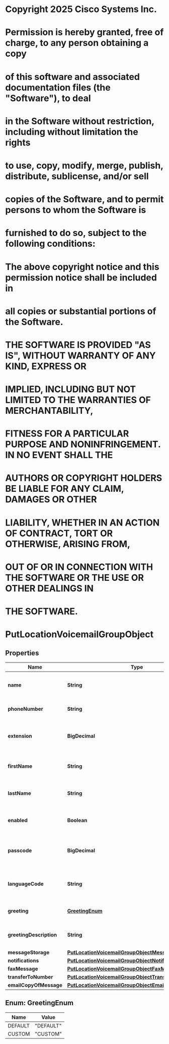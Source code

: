<!--  Copyright 2025 Cisco Systems Inc.

Permission is hereby granted, free of charge, to any person obtaining a copy
of this software and associated documentation files (the "Software"), to deal
in the Software without restriction, including without limitation the rights
to use, copy, modify, merge, publish, distribute, sublicense, and/or sell
copies of the Software, and to permit persons to whom the Software is
furnished to do so, subject to the following conditions:

The above copyright notice and this permission notice shall be included in
all copies or substantial portions of the Software.

THE SOFTWARE IS PROVIDED "AS IS", WITHOUT WARRANTY OF ANY KIND, EXPRESS OR
IMPLIED, INCLUDING BUT NOT LIMITED TO THE WARRANTIES OF MERCHANTABILITY,
FITNESS FOR A PARTICULAR PURPOSE AND NONINFRINGEMENT. IN NO EVENT SHALL THE
AUTHORS OR COPYRIGHT HOLDERS BE LIABLE FOR ANY CLAIM, DAMAGES OR OTHER
LIABILITY, WHETHER IN AN ACTION OF CONTRACT, TORT OR OTHERWISE, ARISING FROM,
OUT OF OR IN CONNECTION WITH THE SOFTWARE OR THE USE OR OTHER DEALINGS IN
THE SOFTWARE.-->
# Copyright 2025 Cisco Systems Inc.
#
# Permission is hereby granted, free of charge, to any person obtaining a copy
# of this software and associated documentation files (the "Software"), to deal
# in the Software without restriction, including without limitation the rights
# to use, copy, modify, merge, publish, distribute, sublicense, and/or sell
# copies of the Software, and to permit persons to whom the Software is
# furnished to do so, subject to the following conditions:
#
# The above copyright notice and this permission notice shall be included in
# all copies or substantial portions of the Software.
#
# THE SOFTWARE IS PROVIDED "AS IS", WITHOUT WARRANTY OF ANY KIND, EXPRESS OR
# IMPLIED, INCLUDING BUT NOT LIMITED TO THE WARRANTIES OF MERCHANTABILITY,
# FITNESS FOR A PARTICULAR PURPOSE AND NONINFRINGEMENT. IN NO EVENT SHALL THE
# AUTHORS OR COPYRIGHT HOLDERS BE LIABLE FOR ANY CLAIM, DAMAGES OR OTHER
# LIABILITY, WHETHER IN AN ACTION OF CONTRACT, TORT OR OTHERWISE, ARISING FROM,
# OUT OF OR IN CONNECTION WITH THE SOFTWARE OR THE USE OR OTHER DEALINGS IN
# THE SOFTWARE.



# PutLocationVoicemailGroupObject


## Properties

| Name | Type | Description | Notes |
|------------ | ------------- | ------------- | -------------|
|**name** | **String** | Set the name of the voicemail group. |  [optional] |
|**phoneNumber** | **String** | Set voicemail group phone number. |  [optional] |
|**extension** | **BigDecimal** | Set unique voicemail group extension number. |  [optional] |
|**firstName** | **String** | Set the voicemail group caller ID first name. |  [optional] |
|**lastName** | **String** | Set the voicemail group called ID last name. |  [optional] |
|**enabled** | **Boolean** | Set to &#x60;true&#x60; to enable the voicemail group. |  [optional] |
|**passcode** | **BigDecimal** | Set passcode to access voicemail group when calling. |  [optional] |
|**languageCode** | **String** | Language code for the voicemail group audio announcement. |  [optional] |
|**greeting** | [**GreetingEnum**](#GreetingEnum) | Voicemail group greeting type. |  [optional] |
|**greetingDescription** | **String** | CUSTOM greeting for previously uploaded. |  [optional] |
|**messageStorage** | [**PutLocationVoicemailGroupObjectMessageStorage**](PutLocationVoicemailGroupObjectMessageStorage.md) |  |  [optional] |
|**notifications** | [**PutLocationVoicemailGroupObjectNotifications**](PutLocationVoicemailGroupObjectNotifications.md) |  |  [optional] |
|**faxMessage** | [**PutLocationVoicemailGroupObjectFaxMessage**](PutLocationVoicemailGroupObjectFaxMessage.md) |  |  [optional] |
|**transferToNumber** | [**PutLocationVoicemailGroupObjectTransferToNumber**](PutLocationVoicemailGroupObjectTransferToNumber.md) |  |  [optional] |
|**emailCopyOfMessage** | [**PutLocationVoicemailGroupObjectEmailCopyOfMessage**](PutLocationVoicemailGroupObjectEmailCopyOfMessage.md) |  |  [optional] |



## Enum: GreetingEnum

| Name | Value |
|---- | -----|
| DEFAULT | &quot;DEFAULT&quot; |
| CUSTOM | &quot;CUSTOM&quot; |



